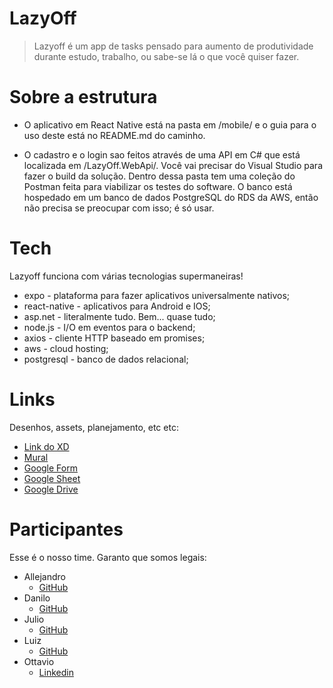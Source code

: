 # LazyOff

> Lazyoff é um app de tasks pensado para 
> aumento de produtividade durante estudo,
> trabalho, ou sabe-se lá o que você quiser fazer. 

# Sobre a estrutura

 - O aplicativo em React Native está na pasta em /mobile/ e o guia para o uso deste está no README.md do caminho.

 - O cadastro e o login sao feitos através de uma API em C# que está localizada em /LazyOff.WebApi/. Você vai precisar do Visual Studio para fazer o build da solução.
 Dentro dessa pasta tem uma coleção do Postman feita para viabilizar os testes do software. O banco está hospedado em um banco de dados PostgreSQL do RDS da AWS,     então não precisa se preocupar com isso; é só usar.

# Tech

Lazyoff funciona com várias tecnologias supermaneiras!

  - expo - plataforma para fazer aplicativos universalmente nativos;
  - react-native - aplicativos para Android e IOS;
  - asp.net - literalmente tudo. Bem... quase tudo;
  - node.js - I/O em eventos para o backend;
  - axios - cliente HTTP baseado em promises;
  - aws - cloud hosting;
  - postgresql - banco de dados relacional;

# Links
 Desenhos, assets, planejamento, etc etc:
  - [Link do XD](https://xd.adobe.com/view/0beeabbb-e22d-4582-8f58-93d84ca50b36-5ebd/)
  - [Mural](https://app.mural.co/invitation/mural/squad35212/1590104264193?sender=otavioguimaraesso3207&key=5f208d0e-0202-4329-8a49-4c4f6eef5e03)
  - [Google Form](https://docs.google.com/forms/d/e/1FAIpQLSePo28TocgJwv9oh-C0wnde9jcytXPOuLxQ66Z0GhebAJ6l-Q/viewform?usp=sf_link)
  - [Google Sheet](https://docs.google.com/spreadsheets/d/1tFXuaBqobhFt3KEzu1ssp8sneprL0E2gK9DBBpxmcLc/edit?usp=sharing)
  - [Google Drive](https://drive.google.com/drive/folders/1-bu_hh20WWHoALKQCwFK91t3L6cXxApW?usp=sharing)

# Participantes
 Esse é o nosso time. Garanto que somos legais:
  - Allejandro
    - [GitHub](https://github.com/Allejandropg)
  - Danilo
    - [GitHub](https://github.com/daniloj-root)
  - Julio
    - [GitHub](https://github.com/j-bittenbinder)
  - Luiz
    - [GitHub](https://github.com/luizera-36)
  - Ottavio
    - [Linkedin](https://www.linkedin.com/in/osg/)
